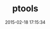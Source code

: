 ---
layout: post
title:  "ptools"
repo:   "djberg96/ptools"
date:   2015-02-18 17:15:34
gemurl: https://github.com/djberg96/ptools
---